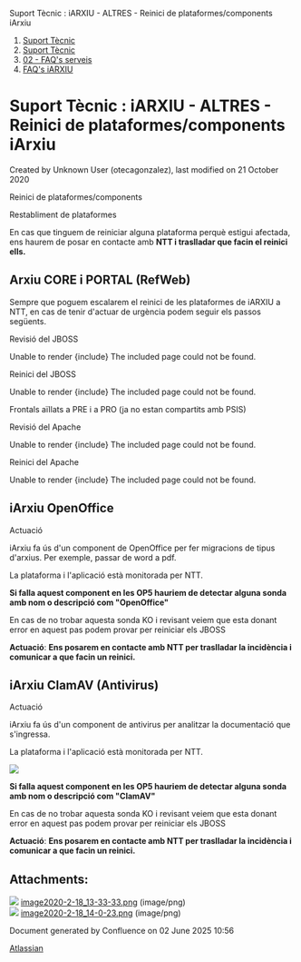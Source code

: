 Suport Tècnic : iARXIU - ALTRES - Reinici de plataformes/components iArxiu  

1.  [Suport Tècnic](index.md)
2.  [Suport Tècnic](13893782.md)
3.  [02 - FAQ's serveis](26313393.md)
4.  [FAQ's iARXIU](30869028.md)

Suport Tècnic : iARXIU - ALTRES - Reinici de plataformes/components iArxiu
==========================================================================

Created by Unknown User (otecagonzalez), last modified on 21 October 2020

Reinici de plataformes/components

Restabliment de plataformes

En cas que tinguem de reiniciar alguna plataforma perquè estigui afectada, ens haurem de posar en contacte amb **NTT i traslladar que facin el reinici ells.**

**Arxiu CORE i PORTAL (RefWeb)**
--------------------------------

Sempre que poguem escalarem el reinici de les plataformes de iARXIU a NTT, en cas de tenir d'actuar de urgència podem seguir els passos següents.

Revisió del JBOSS

Unable to render {include} The included page could not be found.

Reinici del JBOSS

Unable to render {include} The included page could not be found.

Frontals aïllats a PRE i a PRO (ja no estan compartits amb PSIS)

Revisió del Apache

Unable to render {include} The included page could not be found.

Reinici del Apache

Unable to render {include} The included page could not be found.

**iArxiu OpenOffice**
---------------------

Actuació

iArxiu fa ús d'un component de OpenOffice per fer migracions de tipus d'arxius. Per exemple, passar de word a pdf. 

La plataforma i l'aplicació està monitorada per NTT.

**Si falla aquest component en les OP5 hauriem de detectar alguna sonda amb nom o descripció com "OpenOffice"**

En cas de no trobar aquesta sonda KO i revisant veiem que esta donant error en aquest pas podem provar per reiniciar els JBOSS

**Actuació**: **Ens posarem en contacte amb NTT per traslladar la incidència i comunicar a que facin un reinici.**

  

**iArxiu ClamAV (Antivirus)**
-----------------------------

Actuació

iArxiu fa ús d'un component de antivirus per analitzar la documentació que s'ingressa.

La plataforma i l'aplicació està monitorada per NTT.

![](attachments/34505145/34505149.png)

  

**Si falla aquest component en les OP5 hauriem de detectar alguna sonda amb nom o descripció com "ClamAV"**

En cas de no trobar aquesta sonda KO i revisant veiem que esta donant error en aquest pas podem provar per reiniciar els JBOSS

**Actuació**: **Ens posarem en contacte amb NTT per traslladar la incidència i comunicar a que facin un reinici.**

Attachments:
------------

![](images/icons/bullet_blue.gif) [image2020-2-18\_13-33-33.png](attachments/34505145/34505146.png) (image/png)  
![](images/icons/bullet_blue.gif) [image2020-2-18\_14-0-23.png](attachments/34505145/34505149.png) (image/png)  

Document generated by Confluence on 02 June 2025 10:56

[Atlassian](http://www.atlassian.com/)